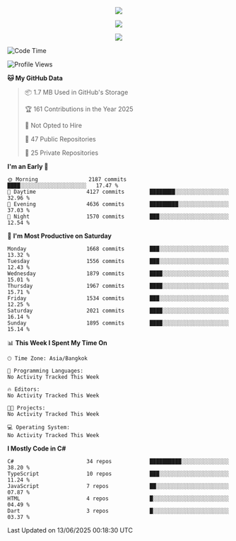 <p align="center">
  <a href="say-hi.gif"> 
    <img align="center" src="say-hi.gif"/>
  </a>
</p>
<p align="center">
  <a href="https://github.com/htthinh1999">
    <img align="center" src="https://github-readme-stats-kappa-pink.vercel.app/api?username=htthinh1999&show_icons=true&count_private=true&theme=dracula"/>
  </a>
</p>
<p align="center">
  <a href="https://github.com/htthinh1999">
    <img src="https://github-readme-stats-kappa-pink.vercel.app/api/top-langs/?username=htthinh1999&layout=compact&langs_count=6&count_private=true&hide=tsql,hlsl,glsl,shaderlab&theme=dracula"/>
  </a>
</p>

<!--START_SECTION:waka-->
![Code Time](http://img.shields.io/badge/Code%20Time-0%20secs-blue)

![Profile Views](http://img.shields.io/badge/Profile%20Views-0-blue)

**🐱 My GitHub Data** 

> 📦 1.7 MB Used in GitHub's Storage 
 > 
> 🏆 161 Contributions in the Year 2025
 > 
> 🚫 Not Opted to Hire
 > 
> 📜 47 Public Repositories 
 > 
> 🔑 25 Private Repositories 
 > 
**I'm an Early 🐤** 

```text
🌞 Morning                2187 commits        ████░░░░░░░░░░░░░░░░░░░░░   17.47 % 
🌆 Daytime                4127 commits        ████████░░░░░░░░░░░░░░░░░   32.96 % 
🌃 Evening                4636 commits        █████████░░░░░░░░░░░░░░░░   37.03 % 
🌙 Night                  1570 commits        ███░░░░░░░░░░░░░░░░░░░░░░   12.54 % 
```
📅 **I'm Most Productive on Saturday** 

```text
Monday                   1668 commits        ███░░░░░░░░░░░░░░░░░░░░░░   13.32 % 
Tuesday                  1556 commits        ███░░░░░░░░░░░░░░░░░░░░░░   12.43 % 
Wednesday                1879 commits        ████░░░░░░░░░░░░░░░░░░░░░   15.01 % 
Thursday                 1967 commits        ████░░░░░░░░░░░░░░░░░░░░░   15.71 % 
Friday                   1534 commits        ███░░░░░░░░░░░░░░░░░░░░░░   12.25 % 
Saturday                 2021 commits        ████░░░░░░░░░░░░░░░░░░░░░   16.14 % 
Sunday                   1895 commits        ████░░░░░░░░░░░░░░░░░░░░░   15.14 % 
```


📊 **This Week I Spent My Time On** 

```text
🕑︎ Time Zone: Asia/Bangkok

💬 Programming Languages: 
No Activity Tracked This Week

🔥 Editors: 
No Activity Tracked This Week

🐱‍💻 Projects: 
No Activity Tracked This Week

💻 Operating System: 
No Activity Tracked This Week
```

**I Mostly Code in C#** 

```text
C#                       34 repos            ██████████░░░░░░░░░░░░░░░   38.20 % 
TypeScript               10 repos            ███░░░░░░░░░░░░░░░░░░░░░░   11.24 % 
JavaScript               7 repos             ██░░░░░░░░░░░░░░░░░░░░░░░   07.87 % 
HTML                     4 repos             █░░░░░░░░░░░░░░░░░░░░░░░░   04.49 % 
Dart                     3 repos             █░░░░░░░░░░░░░░░░░░░░░░░░   03.37 % 
```




 Last Updated on 13/06/2025 00:18:30 UTC
<!--END_SECTION:waka-->
